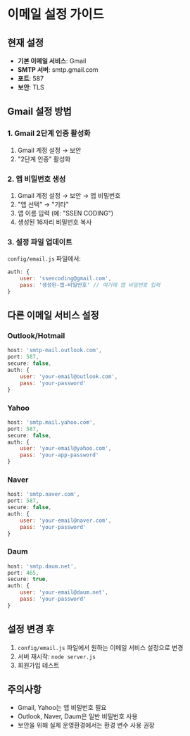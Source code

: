 # 이메일 설정 가이드

## 현재 설정
- **기본 이메일 서비스**: Gmail
- **SMTP 서버**: smtp.gmail.com
- **포트**: 587
- **보안**: TLS

## Gmail 설정 방법

### 1. Gmail 2단계 인증 활성화
1. Gmail 계정 설정 → 보안
2. "2단계 인증" 활성화

### 2. 앱 비밀번호 생성
1. Gmail 계정 설정 → 보안 → 앱 비밀번호
2. "앱 선택" → "기타"
3. 앱 이름 입력 (예: "SSEN CODING")
4. 생성된 16자리 비밀번호 복사

### 3. 설정 파일 업데이트
`config/email.js` 파일에서:
```javascript
auth: {
    user: 'ssencoding@gmail.com',
    pass: '생성된-앱-비밀번호' // 여기에 앱 비밀번호 입력
}
```

## 다른 이메일 서비스 설정

### Outlook/Hotmail
```javascript
host: 'smtp-mail.outlook.com',
port: 587,
secure: false,
auth: {
    user: 'your-email@outlook.com',
    pass: 'your-password'
}
```

### Yahoo
```javascript
host: 'smtp.mail.yahoo.com',
port: 587,
secure: false,
auth: {
    user: 'your-email@yahoo.com',
    pass: 'your-app-password'
}
```

### Naver
```javascript
host: 'smtp.naver.com',
port: 587,
secure: false,
auth: {
    user: 'your-email@naver.com',
    pass: 'your-password'
}
```

### Daum
```javascript
host: 'smtp.daum.net',
port: 465,
secure: true,
auth: {
    user: 'your-email@daum.net',
    pass: 'your-password'
}
```

## 설정 변경 후
1. `config/email.js` 파일에서 원하는 이메일 서비스 설정으로 변경
2. 서버 재시작: `node server.js`
3. 회원가입 테스트

## 주의사항
- Gmail, Yahoo는 앱 비밀번호 필요
- Outlook, Naver, Daum은 일반 비밀번호 사용
- 보안을 위해 실제 운영환경에서는 환경 변수 사용 권장 